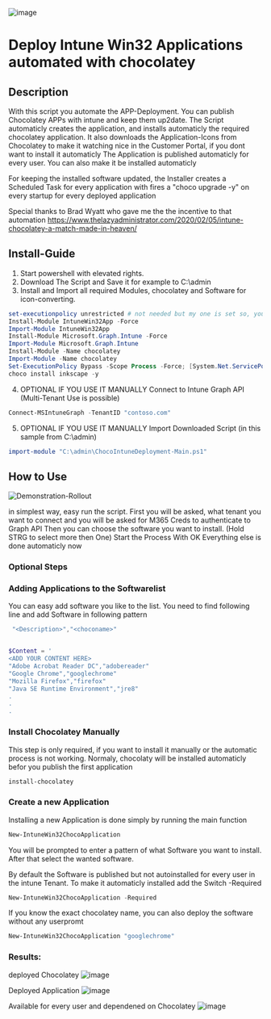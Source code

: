![image](https://user-images.githubusercontent.com/9081611/163731912-44660347-56b9-4a20-a571-bd1139bc2636.png)

# Deploy Intune Win32 Applications automated with chocolatey
## Description
With this script you automate the APP-Deployment.
You can publish Chocolatey APPs with intune and keep them up2date.
The Script automaticly creates the application, and installs automaticly the required chocolatey application.
It also downloads the Application-Icons from Chocolatey to make it watching nice in the Customer Portal, if you dont want to install it automaticly
The Application is published automaticly for every user.
You can also make it be installed automaticly

For keeping the installed software updated, the Installer creates a Scheduled Task for every application with fires a "choco upgrade <application> -y" on every startup for every deployed application
  
Special thanks to Brad Wyatt who gave me the the incentive to that automation 
https://www.thelazyadministrator.com/2020/02/05/intune-chocolatey-a-match-made-in-heaven/

## Install-Guide
1. Start powershell with elevated rights.
2. Download The Script and Save it for example to C:\admin
3. Install and Import all required Modules, chocolatey and Software for icon-converting.
```powershell
set-executionpolicy unrestricted # not needed but my one is set so, you can try it with other policies
Install-Module IntuneWin32App -Force
Import-Module IntuneWin32App
Install-Module Microsoft.Graph.Intune -Force
Import-Module Microsoft.Graph.Intune
Install-Module -Name chocolatey
Import-Module -Name chocolatey
Set-ExecutionPolicy Bypass -Scope Process -Force; [System.Net.ServicePointManager]::SecurityProtocol = [System.Net.ServicePointManager]::SecurityProtocol -bor 3072; iex ((New-Object System.Net.WebClient).DownloadString('https://community.chocolatey.org/install.ps1'))
choco install inkscape -y
```
4. OPTIONAL IF YOU USE IT MANUALLY Connect to Intune Graph API (Multi-Tenant Use is possible) 
```powershell
Connect-MSIntuneGraph -TenantID "contoso.com"
```
5. OPTIONAL IF YOU USE IT MANUALLY Import Downloaded Script (in this sample from C:\admin)
```powershell
import-module "C:\admin\ChocoIntuneDeployment-Main.ps1"
```
## How to Use
![Demonstration-Rollout](https://user-images.githubusercontent.com/9081611/163804998-08c0b08c-b8c1-466c-b68f-27b24bf598ae.gif)

in simplest way, easy run the script.
First you will be asked, what tenant you want to connect and you will be asked for M365 Creds to authenticate to Graph API
Then you can choose the software you want to install. (Hold STRG to select more then One)
Start the Process With OK
Everything else is done automaticly now
  
### Optional Steps
### Adding Applications to the Softwarelist
You can easy add software you like to the list.
You need to find following line and add Software in following pattern
```powershell
 "<Description>","<choconame>"
```
```powershell

$Content = '
<ADD YOUR CONTENT HERE>
"Adobe Acrobat Reader DC","adobereader"
"Google Chrome","googlechrome"
"Mozilla Firefox","firefox"
"Java SE Runtime Environment","jre8"
.
.
.
```

### Install Chocolatey Manually
This step is only required, if you want to install it manually or the automatic process is not working.
Normaly, chocolaty will be installed automaticly befor you publish the first application
```powershell
install-chocolatey
```
### Create a new Application
Installing a new Application is done simply by running the main function
```powershell
New-IntuneWin32ChocoApplication
```
You will be prompted to enter a pattern of what Software you want to install.
After that select the wanted software.

By default the Software is published but not autoinstalled for every user in the intune Tenant.
To make it automaticly installed add the Switch -Required
```powershell
New-IntuneWin32ChocoApplication -Required
```

If you know the exact chocolatey name, you can also deploy the software without any userpromt
```powershell
New-IntuneWin32ChocoApplication "googlechrome"
```
### Results:
deployed Chocolatey
![image](https://user-images.githubusercontent.com/9081611/163720203-5c0b8f83-0d2e-4d01-bf5c-6fa84572fc2a.png)

Deployed Application
![image](https://user-images.githubusercontent.com/9081611/163720228-fed60e20-b2bb-420c-b7b5-b23a86649af6.png)

Available for every user and dependened on Chocolatey
![image](https://user-images.githubusercontent.com/9081611/163720260-b979c1bd-ca30-4d2e-8860-d4b6424f880d.png)

